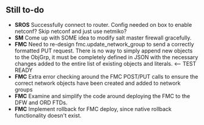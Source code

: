 ## Still to-do
* **SROS** Successfully connect to router. Config needed on box to enable netconf? Skip netconf and just use netmiko?
* **SM** Come up with SOME idea to modify salt master firewall gracefully.
* **FMC** Need to re-design fmc.update_network_group to send a correctly formatted PUT request. There is no way to simply append new objects to the ObjGrp, it must be completely defined in JSON with the necessary changes added to the entire list of existing objects and literals. <-- TEST READY
* **FMC** Extra error checking around the FMC POST/PUT calls to ensure the correct network objects have been created and added to network groups
* **FMC** Examine and simplify the code around deploying the FMC to the DFW and ORD FTDs. 
* **FMC** Implement rollback for FMC deploy, since native rollback functionality doesn't exist.